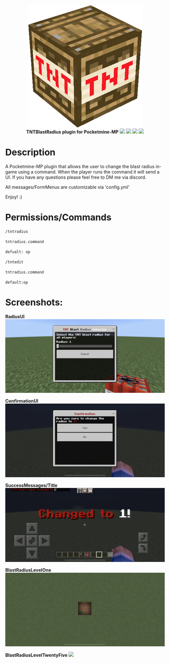 <p align="center">
    <a href="https://github.com/Terpz710/TNTBlastRadius"><img src="https://github.com/Terpz710/TNTBlastRadius/blob/main/icon.png"></img></a><br>
    <b>TNTBlastRadius plugin for Pocketmine-MP</b>
<a href="https://poggit.pmmp.io/p/TNTBlastRadius"><img src="https://poggit.pmmp.io/shield.api/TNTBlastRadius"></a>
<a href="https://poggit.pmmp.io/p/TNTBlastRadius"><img src="https://poggit.pmmp.io/shield.state/TNTBlastRadius"></a>
<a href="https://poggit.pmmp.io/p/TNTBlastRadius"><img src="https://poggit.pmmp.io/shield.dl.total/TNTBlastRadius"></a>
<a href="https://poggit.pmmp.io/p/TNTBlastRadius"><img src="https://poggit.pmmp.io/shield.dl/TNTBlastRadius"></a>

# Description
A Pocketmine-MP plugin that allows the user to change the blast radius in-game using a command. When the player runs the command it will send a UI. If you have any questions please feel free to DM me via discord.

All messages/FormMenus are customizable via 'config.yml'

Enjoy! :)

# Permissions/Commands
```
/tntradius

tntradius.command

defualt: op

/tntedit

tntradius.command

default:op
```

# Screenshots:

**RadiusUI**
<img src="https://github.com/Terpz710/TNTBlastRadius/blob/main/screenshots/RadiusUI.png">

**ConfirmationUI**
<img src="https://github.com/Terpz710/TNTBlastRadius/blob/main/screenshots/ConfirmationUI.png">

**SuccessMessages/Title**
<img src="https://github.com/Terpz710/TNTBlastRadius/blob/main/screenshots/SuccessMessages.png">

**BlastRadiusLevelOne**
<img src="https://github.com/Terpz710/TNTBlastRadius/blob/main/screenshots/BlastRadiusLevelOne.png">

**BlastRadiusLevelTwentyFive**
<img src="https://github.com/Terpz710/TNTBlastRadius/blob/main/screenshots/BlastRadiusLevelTwentyFive.png">

